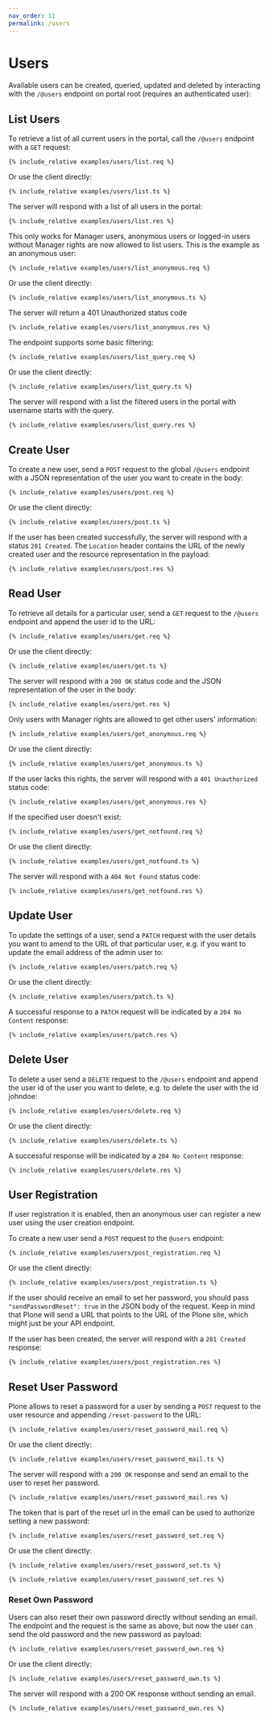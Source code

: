 ```yaml
---
nav_order: 11
permalink: /users
---
```


# Users

Available users can be created, queried, updated and deleted by interacting with the `/@users` endpoint on portal root (requires an authenticated user):

## List Users

To retrieve a list of all current users in the portal, call the `/@users` endpoint with a `GET` request:

```
{% include_relative examples/users/list.req %}
```

Or use the client directly:

```
{% include_relative examples/users/list.ts %}
```

The server will respond with a list of all users in the portal:

```
{% include_relative examples/users/list.res %}
```

This only works for Manager users, anonymous users or logged-in users without Manager rights are now allowed to list users. This is the example as an anonymous user:

```
{% include_relative examples/users/list_anonymous.req %}
```

Or use the client directly:

```
{% include_relative examples/users/list_anonymous.ts %}
```

The server will return a 401 Unauthorized status code

```
{% include_relative examples/users/list_anonymous.res %}
```

The endpoint supports some basic filtering:

```
{% include_relative examples/users/list_query.req %}
```

Or use the client directly:

```
{% include_relative examples/users/list_query.ts %}
```

The server will respond with a list the filtered users in the portal with username starts with the query.

```
{% include_relative examples/users/list_query.res %}
```

## Create User

To create a new user, send a `POST` request to the global `/@users` endpoint with a JSON representation of the user you want to create in the body:

```
{% include_relative examples/users/post.req %}
```

Or use the client directly:

```
{% include_relative examples/users/post.ts %}
```

If the user has been created successfully, the server will respond with a status `201 Created`. The `Location` header contains the URL of the newly created user and the resource representation in the payload:

```
{% include_relative examples/users/post.res %}
```

## Read User

To retrieve all details for a particular user, send a `GET` request to the `/@users` endpoint and append the user id to the URL:

```
{% include_relative examples/users/get.req %}
```

Or use the client directly:

```
{% include_relative examples/users/get.ts %}
```

The server will respond with a `200 OK` status code and the JSON representation of the user in the body:

```
{% include_relative examples/users/get.res %}
```

Only users with Manager rights are allowed to get other users' information:

```
{% include_relative examples/users/get_anonymous.req %}
```

Or use the client directly:

```
{% include_relative examples/users/get_anonymous.ts %}
```

If the user lacks this rights, the server will respond with a `401 Unauthorized` status code:

```
{% include_relative examples/users/get_anonymous.res %}
```

If the specified user doesn't exist:

```
{% include_relative examples/users/get_notfound.req %}
```

Or use the client directly:

```
{% include_relative examples/users/get_notfound.ts %}
```

The server will respond with a `404 Not Found` status code:

```
{% include_relative examples/users/get_notfound.res %}
```

## Update User

To update the settings of a user, send a `PATCH` request with the user details you want to amend to the URL of that particular user, e.g. if you want to update the email address of the admin user to:

```
{% include_relative examples/users/patch.req %}
```

Or use the client directly:

```
{% include_relative examples/users/patch.ts %}
```

A successful response to a `PATCH` request will be indicated by a `204 No Content` response:

```
{% include_relative examples/users/patch.res %}
```

## Delete User

To delete a user send a `DELETE` request to the `/@users` endpoint and append the user id of the user you want to delete, e.g. to delete the user with the id johndoe:

```
{% include_relative examples/users/delete.req %}
```

Or use the client directly:

```
{% include_relative examples/users/delete.ts %}
```

A successful response will be indicated by a `204 No Content` response:

```
{% include_relative examples/users/delete.res %}
```

## User Registration

If user registration it is enabled, then an anonymous user can register a new user using the user creation endpoint.

To create a new user send a `POST` request to the `@users` endpoint:

```
{% include_relative examples/users/post_registration.req %}
```

Or use the client directly:

```
{% include_relative examples/users/post_registration.ts %}
```

If the user should receive an email to set her password, you should pass `"sendPasswordReset": true` in the JSON body of the request. Keep in mind that Plone will send a URL that points to the URL of the Plone site, which might just be your API endpoint.

If the user has been created, the server will respond with a `201 Created` response:

```
{% include_relative examples/users/post_registration.res %}
```

## Reset User Password

Plone allows to reset a password for a user by sending a `POST` request to the user resource and appending `/reset-password` to the URL:

```
{% include_relative examples/users/reset_password_mail.req %}
```

Or use the client directly:

```
{% include_relative examples/users/reset_password_mail.ts %}
```

The server will respond with a `200 OK` response and send an email to the user to reset her password.

```
{% include_relative examples/users/reset_password_mail.res %}
```

The token that is part of the reset url in the email can be used to authorize setting a new password:

```
{% include_relative examples/users/reset_password_set.req %}
```

Or use the client directly:

```
{% include_relative examples/users/reset_password_set.ts %}
```

```
{% include_relative examples/users/reset_password_set.res %}
```

### Reset Own Password

Users can also reset their own password directly without sending an email. The endpoint and the request is the same as above, but now the user can send the old password and the new password as payload:

```
{% include_relative examples/users/reset_password_own.req %}
```

Or use the client directly:

```
{% include_relative examples/users/reset_password_own.ts %}
```

The server will respond with a 200 OK response without sending an email.

```
{% include_relative examples/users/reset_password_own.res %}
```
